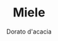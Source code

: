 ---
title: Miele
subtitle: Dorato d'acacia
description: Miele delle nostre meravigliose apette
hero_image: https://www.crushpixel.com/big-static14/preview4/herbal-honey-jar-with-dipper-1294728.jpg
product_code: ABC124
layout: product
image: https://via.placeholder.com/640x480
price: E9.99 + IVA
features:
    - label: Great addition to any home
      icon: fa-location-arrow
    - label: Comes in a range of styles
      icon: fa-grin-stars
    - label: Available in multiple sizes
      icon: fa-fighter-jet
rating: 3
---